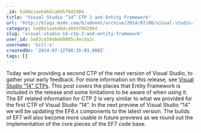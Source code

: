 ```yaml
---
_id: 5a88e1aebd6dca0d5f0d2984
title: 'Visual Studio “14” CTP 2 and Entity Framework'
url: 'http://blogs.msdn.com/b/adonet/archive/2014/07/08/visual-studio-14-ctp-2-and-entity-framework.aspx'
category: 5a88e1aebd6dca0d5f0d2984
slug: 'visual-studio-14-ctp-2-and-entity-framework'
user_id: 5a83ce59d6eb0005c4ecda2c
username: 'bill-s'
createdOn: '2014-07-12T08:35:03.000Z'
tags: []
---
```


Today we’re providing a second CTP of the next version of Visual Studio, to gather your early feedback. For more information on this release, see <a href="http://go.microsoft.com/fwlink/?LinkId=400850">Visual Studio “14” CTPs</a>. This post covers the places that Entity Framework is included in the release and some limitations to be aware of when using it. The EF related information for CTP 2 is very similar to what we provided for the first CTP of Visual Studio “14”. In the next preview of Visual Studio “14” we will be updating the EF6.x components to the latest version. The builds of EF7 will also become more usable in future previews as we round out the implementation of the core pieces of the EF7 code base.
